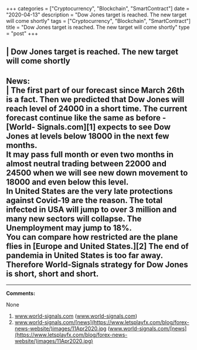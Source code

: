 +++
categories = ["Cryptocurrency", "Blockchain", "SmartContract"]
date = "2020-04-13"
description = "Dow Jones target is reached. The new target will come shortly"
tags = ["Cryptocurrency", "Blockchain", "SmartContract"]
title = "Dow Jones target is reached. The new target will come shortly"
type = "post"
+++

| **Dow Jones target is reached. The new target will come shortly**  
---  
**News:**  
|  The first part of our forecast since March 26th is a fact. Then we
predicted that Dow Jones will reach level of 24000 in a short time. The
current forecast continue like the same as before - [World-
Signals.com][1] expects to see Dow Jones at levels below 18000 in the
next few months.  
It may pass full month or even two months in almost neutral trading
between 22000 and 24500 when we will see new down movement to 18000 and
even below this level.  
In United States are the very late protections against Covid-19 are the
reason. The total infected in USA will jump to over 3 million and many
new sectors will collapse. The Unemployment may jump to 18%.  
You can compare how restricted are the plane flies in [Europe and United
States.][2] The end of pandemia in United States is too far away.  
Therefore World-Signals strategy for Dow Jones is short, short and
short.  
---  
  
* * *

**Comments:**  
  
None  
  
  

   1. www.world-signals.com (www.world-signals.com)
   2. www.world-signals.com/[news](https://www.letsplayfx.com/blog/forex-news-website/)images/11Apr2020.jpg (www.world-signals.com/[news](https://www.letsplayfx.com/blog/forex-news-website/)images/11Apr2020.jpg)